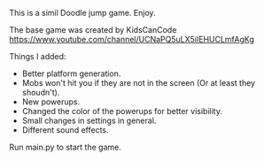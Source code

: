 This is a simil Doodle jump game. Enjoy.

The base game was created by KidsCanCode  https://www.youtube.com/channel/UCNaPQ5uLX5iIEHUCLmfAgKg

Things I added:
 - Better platform generation.
 - Mobs won't hit you if they are not in the screen (Or at least they shoudn't).
 - New powerups.
 - Changed the color of the powerups for better visibility.
 - Small changes in settings in general.
 - Different sound effects.


Run main.py to start the game.